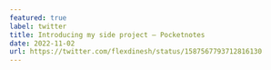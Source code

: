 ```yaml
---
featured: true
label: twitter
title: Introducing my side project — Pocketnotes
date: 2022-11-02
url: https://twitter.com/flexdinesh/status/1587567793712816130
---
```

